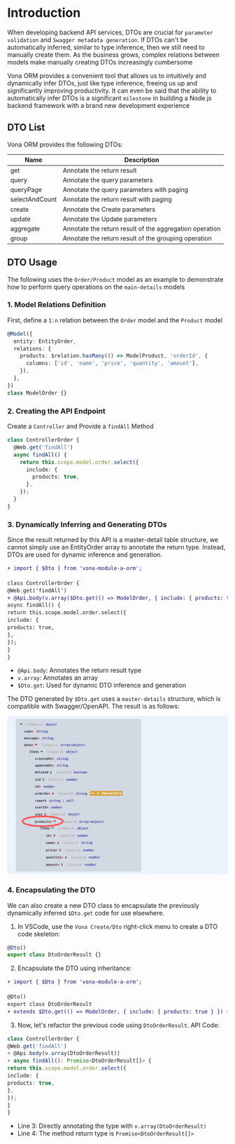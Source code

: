 # Introduction

When developing backend API services, DTOs are crucial for `parameter validation` and `Swagger metadata generation`. If DTOs can't be automatically inferred, similar to type inference, then we still need to manually create them. As the business grows, complex relations between models make manually creating DTOs increasingly cumbersome

Vona ORM provides a convenient tool that allows us to intuitively and dynamically infer DTOs, just like type inference, freeing us up and significantly improving productivity. It can even be said that the ability to automatically infer DTOs is a significant `milestone` in building a Node.js backend framework with a brand new development experience

## DTO List

Vona ORM provides the following DTOs:

|Name|Description|
|--|--|
|get|Annotate the return result|
|query|Annotate the query parameters|
|queryPage|Annotate the query parameters with paging|
|selectAndCount|Annotate the return result with paging|
|create|Annotate the Create parameters|
|update|Annotate the Update parameters|
|aggregate|Annotate the return result of the aggregation operation|
|group|Annotate the return result of the grouping operation|

## DTO Usage

The following uses the `Order/Product` model as an example to demonstrate how to perform query operations on the `main-details` models

### 1. Model Relations Definition

First, define a `1:n` relation between the `Order` model and the `Product` model

``` typescript
@Model({
  entity: EntityOrder,
  relations: {
    products: $relation.hasMany(() => ModelProduct, 'orderId', {
      columns: ['id', 'name', 'price', 'quantity', 'amount'],
    }),
  },
})
class ModelOrder {}
```

### 2. Creating the API Endpoint

Create a `Controller` and Provide a `findAll` Method

``` typescript
class ControllerOrder {
  @Web.get('findAll')
  async findAll() {
    return this.scope.model.order.select({
      include: {
        products: true,
      },
    });
  }
}
```

### 3. Dynamically Inferring and Generating DTOs

Since the result returned by this API is a master-detail table structure, we cannot simply use an EntityOrder array to annotate the return type. Instead, DTOs are used for dynamic inference and generation.

``` diff
+ import { $Dto } from 'vona-module-a-orm';

class ControllerOrder {
@Web.get('findAll')
+ @Api.body(v.array($Dto.get(() => ModelOrder, { include: { products: true } })))
async findAll() {
return this.scope.model.order.select({
include: {
products: true,
},
});
}
}
```

- `@Api.body`: Annotates the return result type
- `v.array`: Annotates an array
- `$Dto.get`: Used for dynamic DTO inference and generation

The DTO generated by `$Dto.get` uses a `master-details` structure, which is compatible with Swagger/OpenAPI. The result is as follows:

![](../../../../assets/img/orm/dto/dto-1.png)

### 4. Encapsulating the DTO

We can also create a new DTO class to encapsulate the previously dynamically inferred `$Dto.get` code for use elsewhere.

1. In VSCode, use the `Vona Create/Dto` right-click menu to create a DTO code skeleton:

``` typescript
@Dto()
export class DtoOrderResult {}
```

2. Encapsulate the DTO using inheritance:

``` diff
+ import { $Dto } from 'vona-module-a-orm';

@Dto()
export class DtoOrderResult
+ extends $Dto.get(() => ModelOrder, { include: { products: true } }) {}
```

3. Now, let's refactor the previous code using `DtoOrderResult`. API Code:

``` Typescript
class ControllerOrder {
@Web.get('findAll')
+ @Api.body(v.array(DtoOrderResult))
+ async findAll(): Promise<DtoOrderResult[]> {
return this.scope.model.order.select({
include: {
products: true,
},
});
}
}
```

- Line 3: Directly annotating the type with `v.array(DtoOrderResult)`
- Line 4: The method return type is `Promise<DtoOrderResult[]>`